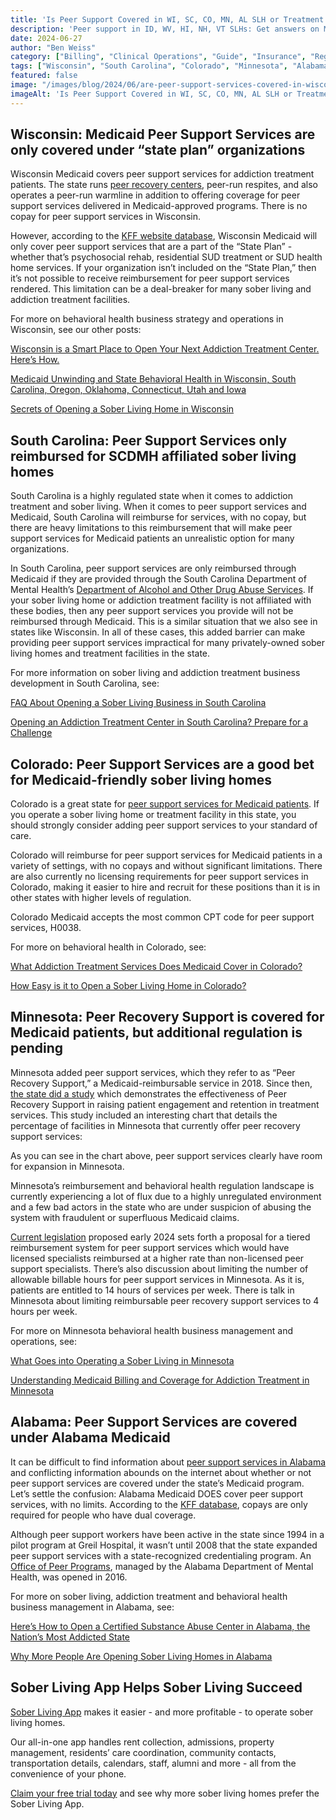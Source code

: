 ```yaml
---
title: 'Is Peer Support Covered in WI, SC, CO, MN, AL SLH or Treatment Programs?'
description: 'Peer support in ID, WV, HI, NH, VT SLHs: Get answers on Medicaid coverage, funding & rules (July 2024). Sober Living App blog.'
date: 2024-06-27
author: "Ben Weiss"
category: ["Billing", "Clinical Operations", "Guide", "Insurance", "Regulations", "Sober Living Management"]
tags: ["Wisconsin", "South Carolina", "Colorado", "Minnesota", "Alabama", "Peer Support Services", "Peer Recovery Support", "Sober Living", "Medicaid", "Billing", "Insurance Billing"]
featured: false
image: "/images/blog/2024/06/are-peer-support-services-covered-in-wisconsin-south-carolina-colorado-minnesota-and-alabama-sober-living-homes-or-addiction-treatment-programsnbsp/featured.jpg"
imageAlt: 'Is Peer Support Covered in WI, SC, CO, MN, AL SLH or Treatment Programs?'
---
```


## Wisconsin: Medicaid Peer Support Services are only covered under “state plan” organizations

Wisconsin Medicaid covers peer support services for addiction treatment patients. The state runs [peer recovery centers](<https://www.dhs.wisconsin.gov/peer-services/index.htm>), peer-run respites, and also operates a peer-run warmline in addition to offering coverage for peer support services delivered in Medicaid-approved programs. There is no copay for peer support services in Wisconsin. 

However, according to the [KFF website database](<https://www.kff.org/other/state-indicator/medicaid-behavioral-health-services-peer-support-services/?currentTimeframe=0&sortModel=%7B%22colId%22:%22Location%22,%22sort%22:%22asc%22%7D>), Wisconsin Medicaid will only cover peer support services that are a part of the “State Plan” - whether that’s psychosocial rehab, residential SUD treatment or SUD health home services. If your organization isn’t included on the “State Plan,” then it’s not possible to receive reimbursement for peer support services rendered. This limitation can be a deal-breaker for many sober living and addiction treatment facilities.

For more on behavioral health business strategy and operations in Wisconsin, see our other posts: 

[Wisconsin is a Smart Place to Open Your Next Addiction Treatment Center. Here’s How. ](<https://behavehealth.com/blog/2022/1/13/wisconsin-is-a-smart-place-to-open-your-next-addiction-treatment-center-heres-hownbsp>)

[Medicaid Unwinding and State Behavioral Health in Wisconsin, South Carolina, Oregon, Oklahoma, Connecticut, Utah and Iowa](<https://behavehealth.com/blog/2023/4/25/medicaid-unwinding-and-state-behavioral-health-in-wisconsin-south-carolina-oregon-oklahoma-connecticut-utah-and-iowa>)

[Secrets of Opening a Sober Living Home in Wisconsin](<https://soberlivingapp.com/sober-living-app-blog/2022/11/16/secrets-of-opening-a-sober-living-home-in-wisconsinnbsp>)

## South Carolina: Peer Support Services only reimbursed for SCDMH affiliated sober living homes

South Carolina is a highly regulated state when it comes to addiction treatment and sober living. When it comes to peer support services and Medicaid, South Carolina will reimburse for services, with no copay, but there are heavy limitations to this reimbursement that will make peer support services for Medicaid patients an unrealistic option for many organizations. 

In South Carolina, peer support services are only reimbursed through Medicaid if they are provided through the South Carolina Department of Mental Health’s [Department of Alcohol and Other Drug Abuse Services](<https://www.daodas.sc.gov/>). If your sober living home or addiction treatment facility is not affiliated with these bodies, then any peer support services you provide will not be reimbursed through Medicaid. This is a similar situation that we also see in states like Wisconsin. In all of these cases, this added barrier can make providing peer support services impractical for many privately-owned sober living homes and treatment facilities in the state. 

For more information on sober living and addiction treatment business development in South Carolina, see:

[FAQ About Opening a Sober Living Business in South Carolina](<https://soberlivingapp.com/sober-living-app-blog/2022/11/27/faq-about-opening-a-sober-living-business-in-south-carolina>)

[Opening an Addiction Treatment Center in South Carolina? Prepare for a Challenge](<https://behavehealth.com/blog/2022/1/25/opening-an-addiction-treatment-center-in-south-carolina-prepare-for-a-challenge>)

## Colorado: Peer Support Services are a good bet for Medicaid-friendly sober living homes

Colorado is a great state for [peer support services for Medicaid patients](<https://bha.colorado.gov/behavioral-health/recovery>). If you operate a sober living home or treatment facility in this state, you should strongly consider adding peer support services to your standard of care.

Colorado will reimburse for peer support services for Medicaid patients in a variety of settings, with no copays and without significant limitations. There are also currently no licensing requirements for peer support services in Colorado, making it easier to hire and recruit for these positions than it is in other states with higher levels of regulation. 

Colorado Medicaid accepts the most common CPT code for peer support services, H0038.

For more on behavioral health in Colorado, see:

[What Addiction Treatment Services Does Medicaid Cover in Colorado? ](<https://behavehealth.com/blog/2023/11/1/what-addiction-treatment-services-does-medicaid-cover-in-coloradonbsp>)

[How Easy is it to Open a Sober Living Home in Colorado?](<https://soberlivingapp.com/sober-living-app-blog/2022/11/17/how-easy-is-it-to-open-a-sober-living-home-in-colorado>)

## Minnesota: Peer Recovery Support is covered for Medicaid patients, but additional regulation is pending

Minnesota added peer support services, which they refer to as “Peer Recovery Support,” a Medicaid-reimbursable service in 2018. Since then, [the state did a study](<https://mn.gov/mmb/impact-evaluation/projects/peer-recovery-services/>) which demonstrates the effectiveness of Peer Recovery Support in raising patient engagement and retention in treatment services. This study included an interesting chart that details the percentage of facilities in Minnesota that currently offer peer recovery support services:

As you can see in the chart above, peer support services clearly have room for expansion in Minnesota.

Minnesota’s reimbursement and behavioral health regulation landscape is currently experiencing a lot of flux due to a highly unregulated environment and a few bad actors in the state who are under suspicion of abusing the system with fraudulent or superfluous Medicaid claims. 

[Current legislation](<https://www.revisor.mn.gov/bills/text.php?number=HF3397&version=0&session=ls93&session_year=2024&session_number=0>) proposed early 2024 sets forth a proposal for a tiered reimbursement system for peer support services which would have licensed specialists reimbursed at a higher rate than non-licensed peer support specialists. There’s also discussion about limiting the number of allowable billable hours for peer support services in Minnesota. As it is, patients are entitled to 14 hours of services per week. There is talk in Minnesota about limiting reimbursable peer recovery support services to 4 hours per week. 

For more on Minnesota behavioral health business management and operations, see: 

[What Goes into Operating a Sober Living in Minnesota](<https://soberlivingapp.com/sober-living-app-blog/2022/11/22/what-goes-into-operating-a-sober-living-in-minnesota>)

[Understanding Medicaid Billing and Coverage for Addiction Treatment in Minnesota](<https://behavehealth.com/blog/2023/11/7/understanding-medicaid-billing-and-coverage-for-addiction-treatment-in-minnesota>)

## Alabama: Peer Support Services are covered under Alabama Medicaid

It can be difficult to find information about [peer support services in Alabama](<https://www.montgomeryadvertiser.com/story/news/local/solutions-journalism/2018/09/28/alabamas-recovery-support-specialists-helping-recovering-addicts-navigate-everyday-life/1443601002/>) and conflicting information abounds on the internet about whether or not peer support services are covered under the state’s Medicaid program. Let’s settle the confusion: Alabama Medicaid DOES cover peer support services, with no limits. According to the [KFF database](<https://www.kff.org/other/state-indicator/medicaid-behavioral-health-services-peer-support-services/?currentTimeframe=0&sortModel=%7B%22colId%22:%22Location%22,%22sort%22:%22asc%22%7D#note-1>), copays are only required for people who have dual coverage.

Although peer support workers have been active in the state since 1994 in a pilot program at Greil Hospital, it wasn’t until 2008 that the state expanded peer support services with a state-recognized credentialing program. An [Office of Peer Programs](<https://mh.alabama.gov/division-of-mental-health-substance-abuse-services/peer-programs/>), managed by the Alabama Department of Mental Health, was opened in 2016. 

For more on sober living, addiction treatment and behavioral health business management in Alabama, see: 

[Here’s How to Open a Certified Substance Abuse Center in Alabama, the Nation’s Most Addicted State](<https://behavehealth.com/blog/2022/2/4/heres-how-to-open-a-certified-substance-abuse-center-in-alabama-the-nations-most-addicted-state>)

[Why More People Are Opening Sober Living Homes in Alabama](<https://soberlivingapp.com/sober-living-app-blog/2022/11/29/why-more-people-are-opening-sober-living-homes-in-alabama>)

## Sober Living App Helps Sober Living Succeed 

[Sober Living App](</>) makes it easier - and more profitable - to operate sober living homes. 

Our all-in-one app handles rent collection, admissions, property management, residents’ care coordination, community contacts, transportation details, calendars, staff, alumni and more - all from the convenience of your phone. 

[Claim your free trial today](<https://behavehealth.com/get-started>) and see why more sober living homes prefer the Sober Living App.